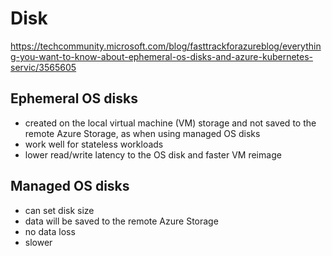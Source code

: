 # Disk

https://techcommunity.microsoft.com/blog/fasttrackforazureblog/everything-you-want-to-know-about-ephemeral-os-disks-and-azure-kubernetes-servic/3565605

## Ephemeral OS disks 
- created on the local virtual machine (VM) storage and not saved to the remote Azure Storage, as when using managed OS disks
- work well for stateless workloads
- lower read/write latency to the OS disk and faster VM reimage

## Managed OS disks
- can set disk size
- data will be saved to the remote Azure Storage
- no data loss
- slower
